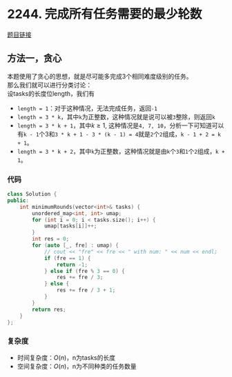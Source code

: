 #  2244. 完成所有任务需要的最少轮数
[题目链接](https://leetcode.cn/problems/minimum-rounds-to-complete-all-tasks/description/)
## 方法一，贪心
本题使用了贪心的思想，就是尽可能多完成3个相同难度级别的任务。  
那么我们就可以进行分类讨论：  
设tasks的长度位length，我们有
+ `length = 1`：对于这种情况，无法完成任务，返回`-1`
+ `length = 3 * k`，其中`k`为正整数，这种情况就是说可以被`3`整除，则返回`k`
+ `length = 3 * k + 1`，其中$k \geq 1$, 这种情况是`4, 7, 10`，分析一下可知道可以有`k - 1`个3和`3 * k + 1 - 3 * (k - 1) = 4`就是`2`个`2`组成，`k - 1 + 2 = k + 1`。
+ `length = 3 * k + 2`，其中`k`为正整数，这种情况就是由`k`个`3`和`1`个`2`组成，`k + 1`。

### 代码
````c++
class Solution {
public:
    int minimumRounds(vector<int>& tasks) {
        unordered_map<int, int> umap;
        for (int i = 0; i < tasks.size(); i++) {
            umap[tasks[i]]++;
        }
        int res = 0;
        for (auto [_, fre] : umap) {
            // cout << "fre" << fre << " with num: " << num << endl;
            if (fre == 1) {
                return -1;
            } else if (fre % 3 == 0) {
                res += fre / 3;
            } else {
                res += fre / 3 + 1;
            }
        }
        return res;
    }
};
````

### 复杂度
+ 时间复杂度：$O(n)$，n为tasks的长度
+ 空间复杂度：$O(n)$，n为不同种类的任务数量
